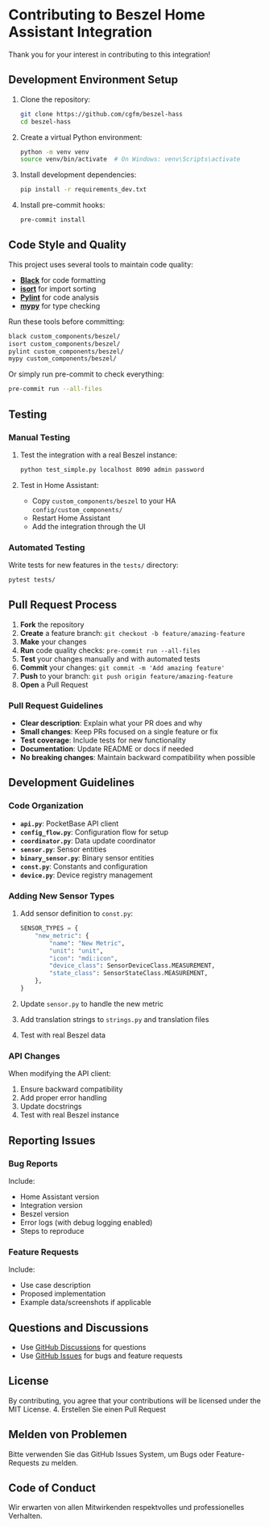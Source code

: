 # Contributing to Beszel Home Assistant Integration

Thank you for your interest in contributing to this integration!

## Development Environment Setup

1. Clone the repository:
   ```bash
   git clone https://github.com/cgfm/beszel-hass
   cd beszel-hass
   ```

2. Create a virtual Python environment:
   ```bash
   python -m venv venv
   source venv/bin/activate  # On Windows: venv\Scripts\activate
   ```

3. Install development dependencies:
   ```bash
   pip install -r requirements_dev.txt
   ```

4. Install pre-commit hooks:
   ```bash
   pre-commit install
   ```

## Code Style and Quality

This project uses several tools to maintain code quality:

- **[Black](https://black.readthedocs.io/)** for code formatting
- **[isort](https://pycqa.github.io/isort/)** for import sorting  
- **[Pylint](https://pylint.org/)** for code analysis
- **[mypy](https://mypy.readthedocs.io/)** for type checking

Run these tools before committing:

```bash
black custom_components/beszel/
isort custom_components/beszel/
pylint custom_components/beszel/
mypy custom_components/beszel/
```

Or simply run pre-commit to check everything:

```bash
pre-commit run --all-files
```

## Testing

### Manual Testing

1. Test the integration with a real Beszel instance:
   ```bash
   python test_simple.py localhost 8090 admin password
   ```

2. Test in Home Assistant:
   - Copy `custom_components/beszel` to your HA `config/custom_components/`
   - Restart Home Assistant
   - Add the integration through the UI

### Automated Testing

Write tests for new features in the `tests/` directory:

```bash
pytest tests/
```

## Pull Request Process

1. **Fork** the repository
2. **Create** a feature branch: `git checkout -b feature/amazing-feature`
3. **Make** your changes
4. **Run** code quality checks: `pre-commit run --all-files`
5. **Test** your changes manually and with automated tests
6. **Commit** your changes: `git commit -m 'Add amazing feature'`
7. **Push** to your branch: `git push origin feature/amazing-feature`
8. **Open** a Pull Request

### Pull Request Guidelines

- **Clear description**: Explain what your PR does and why
- **Small changes**: Keep PRs focused on a single feature or fix
- **Test coverage**: Include tests for new functionality
- **Documentation**: Update README or docs if needed
- **No breaking changes**: Maintain backward compatibility when possible

## Development Guidelines

### Code Organization

- **`api.py`**: PocketBase API client
- **`config_flow.py`**: Configuration flow for setup
- **`coordinator.py`**: Data update coordinator
- **`sensor.py`**: Sensor entities
- **`binary_sensor.py`**: Binary sensor entities
- **`const.py`**: Constants and configuration
- **`device.py`**: Device registry management

### Adding New Sensor Types

1. Add sensor definition to `const.py`:
   ```python
   SENSOR_TYPES = {
       "new_metric": {
           "name": "New Metric",
           "unit": "unit",
           "icon": "mdi:icon",
           "device_class": SensorDeviceClass.MEASUREMENT,
           "state_class": SensorStateClass.MEASUREMENT,
       },
   }
   ```

2. Update `sensor.py` to handle the new metric
3. Add translation strings to `strings.py` and translation files
4. Test with real Beszel data

### API Changes

When modifying the API client:

1. Ensure backward compatibility
2. Add proper error handling
3. Update docstrings
4. Test with real Beszel instance

## Reporting Issues

### Bug Reports

Include:
- Home Assistant version
- Integration version
- Beszel version
- Error logs (with debug logging enabled)
- Steps to reproduce

### Feature Requests

Include:
- Use case description
- Proposed implementation
- Example data/screenshots if applicable

## Questions and Discussions

- Use [GitHub Discussions](https://github.com/cgfm/beszel-hass/discussions) for questions
- Use [GitHub Issues](https://github.com/cgfm/beszel-hass/issues) for bugs and feature requests

## License

By contributing, you agree that your contributions will be licensed under the MIT License.
4. Erstellen Sie einen Pull Request

## Melden von Problemen

Bitte verwenden Sie das GitHub Issues System, um Bugs oder Feature-Requests zu melden.

## Code of Conduct

Wir erwarten von allen Mitwirkenden respektvolles und professionelles Verhalten.
